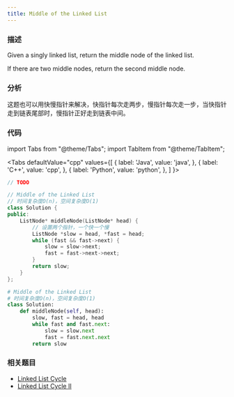 ```yaml
---
title: Middle of the Linked List
---
```


### 描述

Given a singly linked list, return the middle node of the linked list.

If there are two middle nodes, return the second middle node.

### 分析

这题也可以用快慢指针来解决，快指针每次走两步，慢指针每次走一步，当快指针走到链表尾部时，慢指针正好走到链表中间。

### 代码

import Tabs from "@theme/Tabs";
import TabItem from "@theme/TabItem";

<Tabs
defaultValue="cpp"
values={[
{ label: 'Java', value: 'java', },
{ label: 'C++', value: 'cpp', },
{ label: 'Python', value: 'python', },
]
}>
<TabItem value="java">

```java
// TODO
```

</TabItem>
<TabItem value="cpp">

```cpp
// Middle of the Linked List
// 时间复杂度O(n)，空间复杂度O(1)
class Solution {
public:
    ListNode* middleNode(ListNode* head) {
        // 设置两个指针，一个快一个慢
        ListNode *slow = head, *fast = head;
        while (fast && fast->next) {
            slow = slow->next;
            fast = fast->next->next;
        }
        return slow;
    }
};
```

</TabItem>
<TabItem value="python">

```python
# Middle of the Linked List
# 时间复杂度O(n)，空间复杂度O(1)
class Solution:
    def middleNode(self, head):
        slow, fast = head, head
        while fast and fast.next:
            slow = slow.next
            fast = fast.next.next
        return slow
```

</TabItem>
</Tabs>

### 相关题目

- [Linked List Cycle](linked-list-cycle.md)
- [Linked List Cycle II](linked-list-cycle-ii.md)
